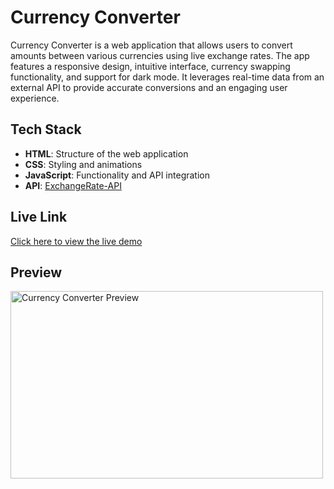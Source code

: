 # Currency Converter

Currency Converter is a web application that allows users to convert amounts between various currencies using live exchange rates. The app features a responsive design, intuitive interface, currency swapping functionality, and support for dark mode. It leverages real-time data from an external API to provide accurate conversions and an engaging user experience.


## Tech Stack

- **HTML**: Structure of the web application
- **CSS**: Styling and animations
- **JavaScript**: Functionality and API integration
- **API**: [ExchangeRate-API](https://www.exchangerate-api.com/)

## Live Link

[Click here to view the live demo](https://supriyomaity1207.github.io/currency-converter/)

## Preview

<img src="https://drive.google.com/uc?export=view&id=1msU21b5P0GvmwtgFe5CpKa84iXXpCdiy" alt="Currency Converter Preview" width="500" height="300">
